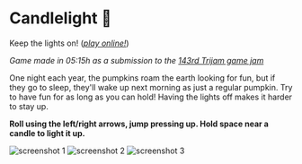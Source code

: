 # Candlelight 🎃
Keep the lights on! (*[play online!](https://arnett.itch.io/candlelight)*)

*Game made in 05:15h as a submission to the [143rd Trijam game jam](https://itch.io/jam/trijam-143)*

One night each year, the pumpkins roam the earth looking for fun, but if they go to sleep, they'll wake up next morning as just a regular pumpkin.
Try to have fun for as long as you can hold! Having the lights off makes it harder to stay up.

**Roll using the left/right arrows, jump pressing up. Hold space near a candle to light it  up.**

![screenshot 1](https://img.itch.zone/aW1hZ2UvMTI1ODY1OS83MzM0NzE5LnBuZw==/original/2gRKRH.png)
![screenshot 2](https://img.itch.zone/aW1hZ2UvMTI1ODY1OS83MzM0NzIwLnBuZw==/original/%2BZHS3j.png)
![screenshot 3](https://img.itch.zone/aW1hZ2UvMTI1ODY1OS83MzM0NzE4LnBuZw==/original/PnHZTr.png)
